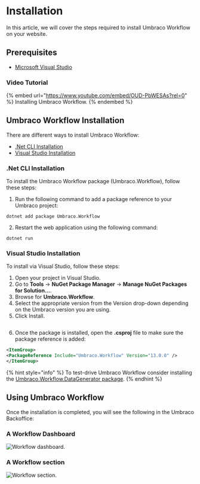 # Installation

In this article, we will cover the steps required to install Umbraco Workflow on your website.

## Prerequisites

* [Microsoft Visual Studio](https://visualstudio.microsoft.com/)

### Video Tutorial

{% embed url="https://www.youtube.com/embed/OUD-PbWESAs?rel=0" %}
Installing Umbraco Workflow.
{% endembed %}

## Umbraco Workflow Installation

There are different ways to install Umbraco Workflow:

* [.Net CLI Installation](installing-workflow.md#net-cli-installation)
* [Visual Studio Installation](installing-workflow.md#visual-studio-installation)

### .Net CLI Installation

To install the Umbraco Workflow package (Umbraco.Workflow), follow these steps:

1. Run the following command to add a package reference to your Umbraco project:

```
dotnet add package Umbraco.Workflow
```

2. Restart the web application using the following command:

```
dotnet run
```

### Visual Studio Installation

To install via Visual Studio, follow these steps:

1. Open your project in Visual Studio.
2. Go to **Tools** -> **NuGet Package Manager** -> **Manage NuGet Packages for Solution...**.
3. Browse for **Umbraco.Workflow**.
4. Select the appropriate version from the Version drop-down depending on the Umbraco version you are using.
5. Click Install.

<figure><img src="../../10/umbraco-workflow/images/VS_Installation.png" alt=""><figcaption></figcaption></figure>

6. Once the package is installed, open the **.csproj** file to make sure the package reference is added:

```xml
<ItemGroup>
<PackageReference Include="Umbraco.Workflow" Version="13.0.0" />
</ItemGroup>
```

{% hint style="info" %}
To test-drive Umbraco Workflow consider installing the [Umbraco.Workflow.DataGenerator package](data-generator/data-generator).
{% endhint %}

## Using Umbraco Workflow

Once the installation is completed, you will see the following in the Umbraco Backoffice:

### A Workflow Dashboard

![Workflow dashboard.](getting-started/images/WorkflowDashboard-ContentSection.png)

### A Workflow section

![Workflow section.](images/workflow-section.png)
